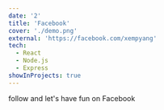 ```yaml
---
date: '2'
title: 'Facebook'
cover: './demo.png'
external: 'https://facebook.com/xempyang'
tech:
  - React
  - Node.js
  - Express
showInProjects: true
---
```


follow and let's have fun on Facebook